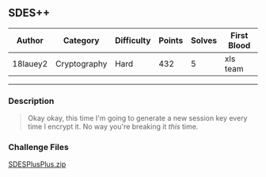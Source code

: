 ## SDES++

| Author   | Category     | Difficulty | Points | Solves | First Blood |
| -------- | ------------ | ---------- | ------ | ------ | ----------- |
| 18lauey2 | Cryptography | Hard       | 432    | 5      | xls team    |

---

### Description

> Okay okay, this time I'm going to generate a new session key every time I encrypt it. No way you're breaking it _this_ time.

### Challenge Files

[SDESPlusPlus.zip](dist)
